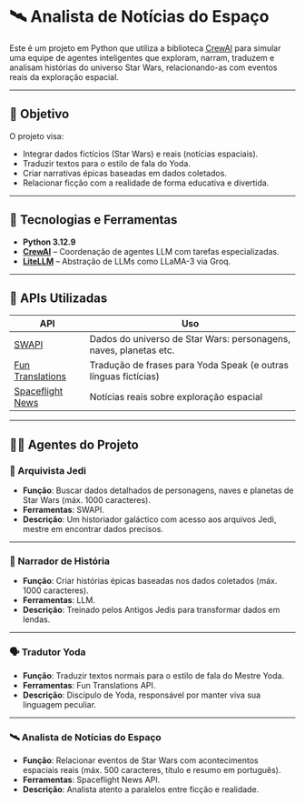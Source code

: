 # 🛰️ Analista de Notícias do Espaço

Este é um projeto em Python que utiliza a biblioteca [CrewAI](https://github.com/joaomdmoura/crewAI) para simular uma equipe de agentes inteligentes que exploram, narram, traduzem e analisam histórias do universo Star Wars, relacionando-as com eventos reais da exploração espacial.

---

## 🚀 Objetivo

O projeto visa:

- Integrar dados fictícios (Star Wars) e reais (notícias espaciais).
- Traduzir textos para o estilo de fala do Yoda.
- Criar narrativas épicas baseadas em dados coletados.
- Relacionar ficção com a realidade de forma educativa e divertida.

---

## 🧠 Tecnologias e Ferramentas

- **Python 3.12.9**
- **[CrewAI](https://github.com/joaomdmoura/crewAI)** – Coordenação de agentes LLM com tarefas especializadas.
- **[LiteLLM](https://github.com/BerriAI/litellm)** – Abstração de LLMs como LLaMA-3 via Groq.

---

## 🔌 APIs Utilizadas

| API                       | Uso                                                                 |
|---------------------------|----------------------------------------------------------------------|
| [SWAPI](https://swapi.dev/) | Dados do universo de Star Wars: personagens, naves, planetas etc.     |
| [Fun Translations](https://funtranslations.com/) | Tradução de frases para Yoda Speak (e outras línguas fictícias) |
| [Spaceflight News](https://spaceflightnewsapi.net/) | Notícias reais sobre exploração espacial                           |

---

## 👨‍🚀 Agentes do Projeto

### 🧾 Arquivista Jedi
- **Função**: Buscar dados detalhados de personagens, naves e planetas de Star Wars (máx. 1000 caracteres).
- **Ferramentas**: SWAPI.
- **Descrição**: Um historiador galáctico com acesso aos arquivos Jedi, mestre em encontrar dados precisos.

---

### 📜 Narrador de História
- **Função**: Criar histórias épicas baseadas nos dados coletados (máx. 1000 caracteres).
- **Ferramentas**: LLM.
- **Descrição**: Treinado pelos Antigos Jedis para transformar dados em lendas.

---

### 🗣️ Tradutor Yoda
- **Função**: Traduzir textos normais para o estilo de fala do Mestre Yoda.
- **Ferramentas**: Fun Translations API.
- **Descrição**: Discípulo de Yoda, responsável por manter viva sua linguagem peculiar.

---

### 🛰️ Analista de Notícias do Espaço
- **Função**: Relacionar eventos de Star Wars com acontecimentos espaciais reais (máx. 500 caracteres, título e resumo em português).
- **Ferramentas**: Spaceflight News API.
- **Descrição**: Analista atento a paralelos entre ficção e realidade.



